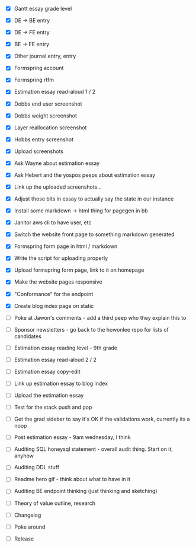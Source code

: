 - [x] Gantt essay grade level
- [x] DE -> BE entry
- [x] DE -> FE entry
- [x] BE -> FE entry
- [x] Other journal entry, entry

- [x] Formspring account
- [x] Formspring rtfm
- [x] Estimation essay read-aloud 1 / 2
- [x] Dobbs end user screenshot
- [x] Dobbs weight screenshot
- [x] Layer reallocation screenshot
- [x] Hobbs entry screenshot
- [x] Upload screenshots

- [x] Ask Wayne about estimation essay
- [x] Ask Hebert and the yospos peeps about estimation essay
- [x] Link up the uploaded screenshots...
- [x] Adjust those bits in essay to actually say the state in our instance

- [x] Install some markdown -> html thing for pagegen in bb
- [x] Janitor aws cli to have user, etc
- [x] Switch the website front page to something markdown generated
- [x] Formspring form page in html / markdown
- [x] Write the script for uploading properly
- [x] Upload formspring form page, link to it on homepage
- [x] Make the website pages responsive
- [x] "Conformance" for the endpoint
- [x] Create blog index page on static

- [ ] Poke at Jawon's comments - add a third peep who they explain this to
- [ ] Sponsor newsletters - go back to the howonlee repo for lists of candidates
- [ ] Estimation essay reading level - 9th grade
- [ ] Estimation essay read-aloud 2 / 2
- [ ] Estimation essay copy-edit
- [ ] Link up estimation essay to blog index
- [ ] Upload the estimation essay
- [ ] Test for the stack push and pop
- [ ] Get the grad sidebar to say it's OK if the validations work, currently its a noop

- [ ] Post estimation essay - 9am wednesday, I think
- [ ] Auditing SQL honeysql statement - overall audit thing. Start on it, anyhow
- [ ] Auditing DDL stuff
- [ ] Readme hero gif - think about what to have in it

- [ ] Auditing BE endpoint thinking (just thinking and sketching)
- [ ] Theory of value outline, research
- [ ] Changelog
- [ ] Poke around
- [ ] Release
